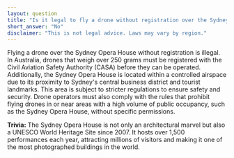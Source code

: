 ```yaml
---
layout: question
title: "Is it legal to fly a drone without registration over the Sydney Opera House?"
short_answer: "No"
disclaimer: "This is not legal advice. Laws may vary by region."
---
```


Flying a drone over the Sydney Opera House without registration is illegal. In Australia, drones that weigh over 250 grams must be registered with the Civil Aviation Safety Authority (CASA) before they can be operated. Additionally, the Sydney Opera House is located within a controlled airspace due to its proximity to Sydney's central business district and tourist landmarks. This area is subject to stricter regulations to ensure safety and security. Drone operators must also comply with the rules that prohibit flying drones in or near areas with a high volume of public occupancy, such as the Sydney Opera House, without specific permissions.

**Trivia:** The Sydney Opera House is not only an architectural marvel but also a UNESCO World Heritage Site since 2007. It hosts over 1,500 performances each year, attracting millions of visitors and making it one of the most photographed buildings in the world.
